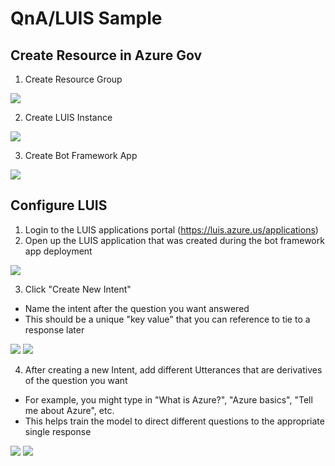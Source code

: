 # QnA/LUIS Sample
## Create Resource in Azure Gov
1. Create Resource Group

![](https://raw.githubusercontent.com/jimstrang/azure-gov-poc/master/qna-luis-sample/images/create%20rg.jpg)

2. Create LUIS Instance

![](https://raw.githubusercontent.com/jimstrang/azure-gov-poc/master/qna-luis-sample/images/create%20luis.jpg)

3. Create Bot Framework App

![](https://raw.githubusercontent.com/jimstrang/azure-gov-poc/master/qna-luis-sample/images/create%20web%20app%20bot.jpg)

## Configure LUIS
1. Login to the LUIS applications portal (https://luis.azure.us/applications)
2. Open up the LUIS application that was created during the bot framework app deployment

![](https://raw.githubusercontent.com/jimstrang/azure-gov-poc/master/qna-luis-sample/images/luis%20app.png)

3. Click "Create New Intent"
- Name the intent after the question you want answered
- This should be a unique "key value" that you can reference to tie to a response later

![](https://raw.githubusercontent.com/jimstrang/azure-gov-poc/master/qna-luis-sample/images/new%20intent.png)
![](https://raw.githubusercontent.com/jimstrang/azure-gov-poc/master/qna-luis-sample/images/whatisazure.png)

4. After creating a new Intent, add different Utterances that are derivatives of the question you want
- For example, you might type in "What is Azure?", "Azure basics", "Tell me about Azure", etc.
- This helps train the model to direct different questions to the appropriate single response

![](https://raw.githubusercontent.com/jimstrang/azure-gov-poc/master/qna-luis-sample/images/whatisazure-intent.PNG)
![](https://raw.githubusercontent.com/jimstrang/azure-gov-poc/master/qna-luis-sample/images/whatisazure-more-intents.PNG)
